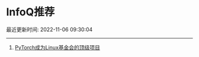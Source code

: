 # InfoQ推荐

最近更新时间: 2022-11-06 09:30:04

--- 
1. [PyTorch成为Linux基金会的顶级项目](https://www.infoq.cn/article/li0ymL7ZbSb9oPSroF5Q) 
